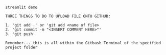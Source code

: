     streamlit demo

    THREE THINGS TO DO TO UPLOAD FILE ONTO GITHUB:

    1. 'git add .' or 'git add <name of file>
    2. 'git commit -m "<INSERT COMMENT HERE>"'
    3. 'git push'

    Remember... this is all within the Gitbash Terminal of the specified project folder